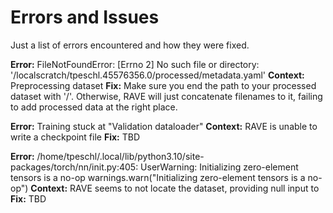 # Errors and Issues
Just a list of errors encountered and how they were fixed.

**Error:** FileNotFoundError: [Errno 2] No such file or directory: '/localscratch/tpeschl.45576356.0/processed/metadata.yaml'
**Context:** Preprocessing dataset
**Fix:** Make sure you end the path to your processed dataset with '/'. Otherwise, RAVE will just concatenate filenames to it, failing to add processed data at the right place.

**Error:** Training stuck at "Validation dataloader"
**Context:** RAVE is unable to write a checkpoint file
**Fix:** TBD

**Error:** /home/tpeschl/.local/lib/python3.10/site-packages/torch/nn/init.py:405: UserWarning: Initializing zero-element tensors is a no-op
  warnings.warn("Initializing zero-element tensors is a no-op")
**Context:** RAVE seems to not locate the dataset, providing null input to
**Fix:** TBD